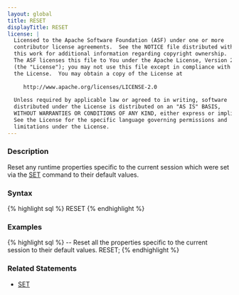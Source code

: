 ```yaml
---
layout: global
title: RESET
displayTitle: RESET
license: |
  Licensed to the Apache Software Foundation (ASF) under one or more
  contributor license agreements.  See the NOTICE file distributed with
  this work for additional information regarding copyright ownership.
  The ASF licenses this file to You under the Apache License, Version 2.0
  (the "License"); you may not use this file except in compliance with
  the License.  You may obtain a copy of the License at
 
     http://www.apache.org/licenses/LICENSE-2.0
 
  Unless required by applicable law or agreed to in writing, software
  distributed under the License is distributed on an "AS IS" BASIS,
  WITHOUT WARRANTIES OR CONDITIONS OF ANY KIND, either express or implied.
  See the License for the specific language governing permissions and
  limitations under the License.
---
```


### Description
Reset any runtime properties specific to the current session which were set via the [SET](sql-ref-syntax-aux-conf-mgmt-set.html) command to their default values.

### Syntax
{% highlight sql %}
RESET
{% endhighlight %}


### Examples
{% highlight sql %}
-- Reset all the properties specific to the current session to their default values.
RESET;
{% endhighlight %}

### Related Statements
- [SET](sql-ref-syntax-aux-conf-mgmt-set.html)
